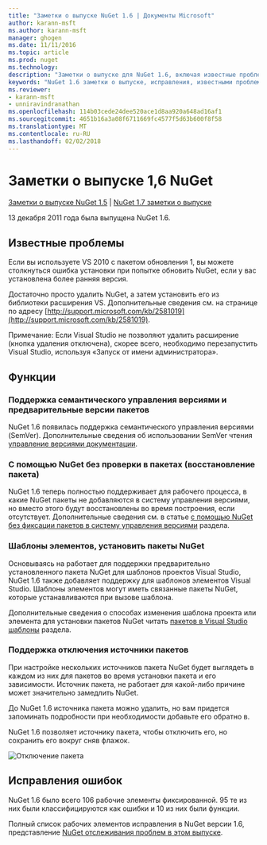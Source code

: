 ```yaml
---
title: "Заметки о выпуске NuGet 1.6 | Документы Microsoft"
author: karann-msft
ms.author: karann-msft
manager: ghogen
ms.date: 11/11/2016
ms.topic: article
ms.prod: nuget
ms.technology: 
description: "Заметки о выпуске для NuGet 1.6, включая известные проблемы, исправленные ошибки, добавленные функции и DCR."
keywords: "NuGet 1.6 заметки о выпуске, исправления, известными проблемами, добавлены функции, DCR"
ms.reviewer:
- karann-msft
- unniravindranathan
ms.openlocfilehash: 114b03cede24dee520ace1d8aa920a648ad16af1
ms.sourcegitcommit: 4651b16a3a08f6711669fc4577f5d63b600f8f58
ms.translationtype: MT
ms.contentlocale: ru-RU
ms.lasthandoff: 02/02/2018
---
```

 # <a name="nuget-16-release-notes"></a>Заметки о выпуске 1,6 NuGet

[Заметки о выпуске NuGet 1.5](../release-notes/nuget-1.5.md) | [NuGet 1.7 заметки о выпуске](../release-notes/nuget-1.7.md)

13 декабря 2011 года была выпущена NuGet 1.6.

## <a name="known-installation-issue"></a>Известные проблемы
Если вы используете VS 2010 с пакетом обновления 1, вы можете столкнуться ошибка установки при попытке обновить NuGet, если у вас установлена более ранняя версия.

Достаточно просто удалить NuGet, а затем установить его из библиотеки расширения VS.  Дополнительные сведения см. на странице по адресу [http://support.microsoft.com/kb/2581019](http://support.microsoft.com/kb/2581019).

Примечание: Если Visual Studio не позволяют удалить расширение (кнопка удаления отключена), скорее всего, необходимо перезапустить Visual Studio, используя «Запуск от имени администратора».

## <a name="features"></a>Функции

### <a name="support-for-semantic-versioning-and-prerelease-packages"></a>Поддержка семантического управления версиями и предварительные версии пакетов
NuGet 1.6 появилась поддержка семантического управления версиями (SemVer). Дополнительные сведения об использовании SemVer чтения [управление версиями документации](../create-packages/prerelease-packages.md).

### <a name="using-nuget-without-checking-in-packages-package-restore"></a>С помощью NuGet без проверки в пакетах (восстановление пакета)
NuGet 1.6 теперь полностью поддерживает для рабочего процесса, в какие NuGet пакеты не добавляются в систему управления версиями, но вместо этого будут восстановлены во время построения, если отсутствует. Дополнительные сведения см. в статье [с помощью NuGet без фиксации пакетов в систему управления версиями](../consume-packages/packages-and-source-control.md) раздела.

### <a name="item-templates-that-install-nuget-packages"></a>Шаблоны элементов, установить пакеты NuGet
Основываясь на работает для поддержки предварительно установленного пакета NuGet для шаблонов проектов Visual Studio, NuGet 1.6 также добавляет поддержку для шаблонов элементов Visual Studio. Шаблоны элементов могут иметь связанные пакеты NuGet, которые устанавливаются при вызове шаблона.

Дополнительные сведения о способах изменения шаблона проекта или элемента для установки пакетов NuGet читать [пакетов в Visual Studio шаблоны](../visual-studio-extensibility/visual-studio-templates.md) раздела.

### <a name="support-for-disabling-package-sources"></a>Поддержка отключения источники пакетов
При настройке нескольких источников пакета NuGet будет выглядеть в каждом из них для пакетов во время установки пакета и его зависимости. Источник пакета, не работает для какой-либо причине может значительно замедлить NuGet.

До NuGet 1.6 источника пакета можно удалить, но вам придется запоминать подробности при необходимости добавьте его обратно в.

NuGet 1.6 позволяет источнику пакета, чтобы отключить его, но сохранить его вокруг сняв флажок.

![Отключение пакета](./media/package-source-with-disabled-source.png)

## <a name="bug-fixes"></a>Исправления ошибок
NuGet 1.6 было всего 106 рабочие элементы фиксированной. 95 те из них были классифицируются как ошибки и 10 из них были функции.

Полный список рабочих элементов исправления в NuGet версии 1.6, представление [NuGet отслеживания проблем в этом выпуске](http://nuget.codeplex.com/workitem/list/advanced?keyword=&status=Closed&type=All&priority=All&release=NuGet%201.6&assignedTo=All&component=All&sortField=Votes&sortDirection=Descending&page=0).
